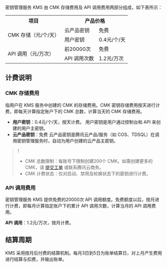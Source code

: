 
密钥管理服务 KMS 由 CMK 存储费用及 API 调用费用两部分组成，如下表所示：

<table>
   <tr>
      <th>项目</th>
      <th colspan="2">产品价格</th>
   </tr>
   <tr>
      <td rowspan="2">CMK 存储（元/个/天）</td>
      <td>云产品密钥</td>
      <td>免费</td>
   </tr>
   <tr>
      <td>用户密钥</td>
      <td>0.4元/个/天</td>
   </tr>
   <tr>
      <td rowspan="2">API 调用（元/万次）</td>
      <td>前20000次</td>
      <td>免费</td>
   </tr>
   <tr>
      <td>API 调用次数</td>
      <td>1.2元/万次</td>
   </tr>
</table>

## 计费说明
### CMK 存储费用
指用户在 KMS 服务中创建的 CMK 的存储费用。CMK 密钥存储费用按天进行计费，即每天计算指定账户下的 CMK 总数，计算当天的 CMK 存储费用。
- **用户密钥**：0.4元/个/天，按天计费。
用户密钥是用户通过控制台和 API 来创建的用户主密钥。
- **云产品密钥**：免费
云产品密钥是腾讯云产品/服务（如 COS、TDSQL）在调用密钥管理服务时，自动为用户创建的云产品主密钥。

>!
> - CMK 总数限制：每账号下限制创建200个 CMK。如需创建更多的 CMK，请 [提交工单](https://console.cloud.tencent.com/workorder/category) 或联系腾讯云商务。
> - CMK 计费状态：仅对启动、禁用及轮换状态下的密钥进行计费。

### API 调用费用
密钥管理服务 KMS 提供免费的20000次 API 调用额度。免费额度以后，按月进行计费，即每月计算指定账户下的累计 API 调用次数，计算当月的 API 调用费用。

**API 调用**：1.2元/万次，按月计费。



## 结算周期
KMS 采用按月后付费的结算机制。每月3日到5日为账单结算日，对上月产生费用进行结算与扣费，并输出账单。 
